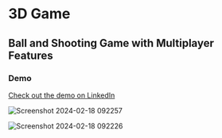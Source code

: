 # 3D Game
## Ball and Shooting Game with Multiplayer Features

### Demo
[Check out the demo on LinkedIn](https://www.linkedin.com/posts/youssef-ali-840227217_unity3d-csharp-vfx-activity-7207022455758983168-sIoS?utm_source=share&utm_medium=member_desktop)

![Screenshot 2024-02-18 092257](https://github.com/Yo445/Desktop-3D/assets/130509394/a593e556-1859-4fa2-a6e1-cee96747dfa8)

![Screenshot 2024-02-18 092226](https://github.com/Yo445/Desktop-3D/assets/130509394/dd8e457f-fe81-45ff-8b7e-b29358f3cc6d)
